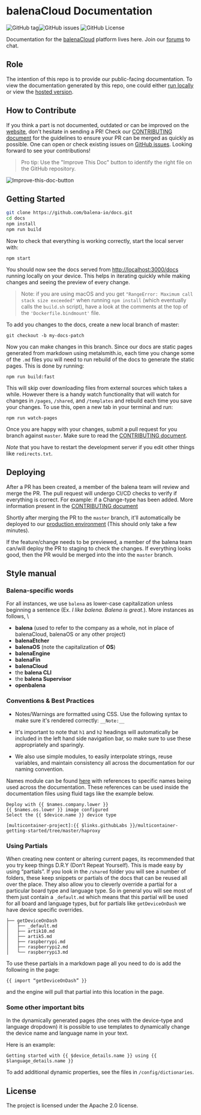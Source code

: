 # balenaCloud Documentation

![GitHub tag](https://img.shields.io/github/v/tag/balena-io/docs)![GitHub issues](https://img.shields.io/github/issues/balena-io/docs) ![GitHub License](https://img.shields.io/github/license/balena-io/docs)

Documentation for the [balenaCloud](https://balena.io/) platform lives here. 
Join our [forums](https://forums.balena.io/) to chat.

## Role

The intention of this repo is to provide our public-facing documentation. To view the documentation generated by this repo, one could either [run locally](#getting-started) or view the [hosted version](https://www.balena.io/docs/).

## How to Contribute

If you think a part is not documented, outdated or can be improved on the [website](https://docs.balena.io), don't hesitate in sending a PR! Check our [CONTRIBUTING document](CONTRIBUTING.md) for the guidelines to ensure your PR can be merged as quickly as possible.
One can open or check existing issues on [GitHub issues](https://github.com/balena-io/docs/issues). Looking forward to see your contributions!

> Pro tip: Use the "Improve This Doc" button to identify the right file on the GitHub repository. 

![Improve-this-doc-button](https://user-images.githubusercontent.com/22801822/113413629-babb7b00-93d8-11eb-92c2-7cca35b2029d.png)

## Getting Started

```bash
git clone https://github.com/balena-io/docs.git
cd docs
npm install
npm run build
```

Now to check that everything is working correctly, start the local server with:

```
npm start
```

You should now see the docs served from [http://localhost:3000/docs](http://localhost:3000/docs) running locally on your device. This helps in iterating quickly while making changes and seeing the preview of every change.

> Note: if you are using macOS and you get `"RangeError: Maximum call stack size exceeded"`
> when running `npm install` (which eventually calls the `build.sh` script), have a look at
> the comments at the top of the `'Dockerfile.bindmount'` file.

To add you changes to the docs, create a new local branch of master:

```
git checkout -b my-docs-patch
```

Now you can make changes in this branch. Since our docs are static pages generated from markdown using metalsmith.io, each time you change some of the `.md` files you will need to run rebuild of the docs to generate the static pages. This is done by running:

```
npm run build:fast
```

This will skip over downloading files from external sources which takes a while. However there is a handy watch functionality that will watch for changes in `/pages`, `/shared`, and `/templates` and rebuild each time you save your changes. To use this, open a new tab in your terminal and run:

```
npm run watch-pages
```

Once you are happy with your changes, submit a pull request for you branch against `master`. Make sure to read the [CONTRIBUTING document](CONTRIBUTING.md).

_Note_ that you have to restart the development server if you edit other things like `redirects.txt`.

## Deploying

After a PR has been created, a member of the balena team will review and merge the PR. The pull request will undergo CI/CD checks to verify if everything is correct. For example: if a Change-type has been added. More information present in the [CONTRIBUTING document](CONTRIBUTING.md)

Shortly after merging the PR to the `master` branch, it'll automatically be deployed to our [production environment](https://www.balena.io/docs/) (This should only take a few minutes).

If the feature/change needs to be previewed, a member of the balena team can/will deploy the PR to staging to check the changes. If everything looks good, then the PR would be merged into the into the `master` branch. 

## Style manual

### Balena-specific words

For all instances, we use `balena` as lower-case capitalization unless beginning a sentence (Ex. *I like balena. Balena is great.*). More instances as follows, \

* **balena** (used to refer to the company as a whole, not in place of balenaCloud, balenaOS or any other project)
* **balenaEtcher**
* **balenaOS** (note the capitalization of **OS**)
* **balenaEngine**
* **balenaFin**
* **balenaCloud**
* the **balena CLI**
* the **balena Supervisor**
* **openbalena**

### Conventions & Best Practices

- Notes/Warnings are formatted using CSS. Use the following syntax to make sure it's rendered correctly: `__Note:__`

- It's important to note that `h1` and `h2` headings will automatically be included in the left hand side navigation bar, so make sure to use these appropriately and sparingly.

- We also use simple modules, to easily interpolate strings, reuse variables, and maintain consistency all across the documentation for our naming convention. 

Names module can be found [here](https://github.com/balena-io/docs/blob/master/config/names.coffee) with references to specific names being used across the documentation. These references can be used inside the documentation files using fluid tags like the example below. 

```
Deploy with {{ $names.company.lower }}
{{ $names.os.lower }} image configured
Select the {{ $device.name }} device type

[multicontainer-project]:{{ $links.githubLabs }}/multicontainer-getting-started/tree/master/haproxy
```

### Using Partials

When creating new content or altering current pages, its recommended that you try keep things D.R.Y (Don’t Repeat Yourself). This is made easy by using “partials”. If you look in the `/shared` folder you will see a number of folders, these keep snippets or partials of the docs that can be reused all over the place. They also allow you to cleverly override a partial for a particular board type and language type. So in general you will see most of them just contain a `_default.md` which means that this partial will be used for all board and language types, but for partials like `getDeviceOnDash` we have device specific overrides.

```
├── getDeviceOnDash
│   ├── _default.md
│   ├── artik10.md
│   ├── artik5.md
│   ├── raspberrypi.md
│   ├── raspberrypi2.md
│   └── raspberrypi3.md
```

To use these partials in a markdown page all you need to do is add the following in the page:
```
{{ import “getDeviceOnDash” }}
```
and the engine will pull that partial into this location in the page.

### Some other important bits

In the dynamically generated pages (the ones with the device-type and language dropdown) it is possible to use templates to dynamically change the device name and language name in your text. 

Here is an example:

```
Getting started with {{ $device_details.name }} using {{ $language_details.name }}
```

To add additional dynamic properties, see the files in `/config/dictionaries`.

## License

The project is licensed under the Apache 2.0 license.
